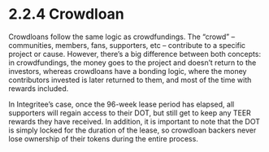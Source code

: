 # 2.2.4 Crowdloan

Crowdloans follow the same logic as crowdfundings. The “crowd” – communities, members, fans, supporters, etc – contribute to a specific project or cause. However, there’s a big difference between both concepts: in crowdfundings, the money goes to the project and doesn’t return to the investors, whereas crowdloans have a bonding logic, where the money contributors invested is later returned to them, and most of the time with rewards included.

In Integritee’s case, once the 96-week lease period has elapsed, all supporters will regain access to their DOT, but still get to keep any TEER rewards they have received. In addition, it is important to note that the DOT is simply locked for the duration of the lease, so crowdloan backers never lose ownership of their tokens during the entire process.
